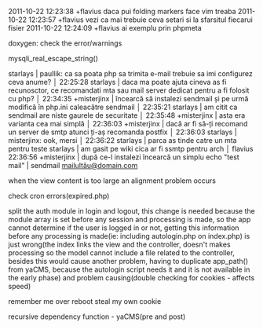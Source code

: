 2011-10-22 12:23:38	+flavius	daca pui folding markers face vim treaba
2011-10-22 12:23:57	+flavius	vezi ca mai trebuie ceva setari si la sfarsitul fiecarui fisier
2011-10-22 12:24:09	+flavius	ai exemplu prin phpmeta

doxygen: check the error/warnings

mysqli_real_escape_string()

 starlays | paullik: ca sa poata php sa trimita e-mail trebuie sa imi configurez ceva anume?                                          │
22:25:28    starlays | daca ma poate ajuta cineva as fi recunosctor, ce recomandati mta sau mail server dedicat pentru a fi folosit cu php?      │
22:34:35 +misterjinx | încearcă să instalezi sendmail și pe urmă modifică în php.ini caleacătre sendmail                                         │
22:35:21    starlays | am citit ca sendmail are niste gaurele de securitate                                                                      │
22:35:48 +misterjinx | asta era varianta cea mai simplă                                                                                          │
22:36:03 +misterjinx | dacă ar fi să-ți recomand un server de smtp atunci ți-aș recomanda postfix                                                │
22:36:03    starlays | misterjinx: ook, mersi                                                                                                    │
22:36:22    starlays | parca as tinde catre un mta pentru teste
starlays | am gasit pe wiki cica ar fi ssmtp pentru arch                                                                             │ flavius  
22:36:56 +misterjinx | după ce-l instalezi încearcă un simplu echo "test mail" | sendmail mailultău@domain.com

when the view content is too large an alignment problem occurs

check cron errors(expired.php)

split the auth module in login and logout, this change is needed because the
module array is set before any session and processing is made, so the app cannot
determine if the user is logged in or not, getting this information before
any processing is made(ie: including autologin.php on index.php) is just
wrong(the index links the view and the controller, doesn't makes processing so
the model cannot include a file related to the controller, besides this would
cause another problem, having to duplicate app_path() from yaCMS, because the
autologin script needs it and it is not available in the early phase)
and problem causing(double checking for cookies - affects speed)

remember me over reboot
steal my own cookie

recursive dependency function - yaCMS(pre and post)
